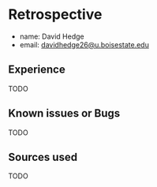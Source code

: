 # Retrospective

- name: David Hedge
- email: davidhedge26@u.boisestate.edu

## Experience

TODO

## Known issues or Bugs

TODO

## Sources used

TODO
